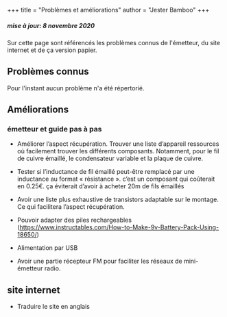 +++
title = "Problèmes et améliorations"
author = "Jester Bamboo"
+++
##### mise à jour: 8 novembre 2020

Sur cette page sont référencés les problèmes connus de l'émetteur, du site internet et de ça version papier.

## Problèmes connus

Pour l'instant aucun problème n'a été répertorié.

## Améliorations
### émetteur et guide pas à pas
- Améliorer l’aspect récupération. Trouver une liste d’appareil ressources où facilement trouver les différents composants. Notamment, pour le fil de cuivre émaillé, le condensateur variable et la plaque de cuivre.

- Tester si l’inductance de fil émaillé peut-être remplacé par une inductance au format « résistance ». c’est un composant qui coûterait en 0.25€. ça éviterait d’avoir à acheter 20m de fils émaillés

- Avoir une liste plus exhaustive de transistors adaptable sur le montage. Ce qui facilitera l’aspect récupération.

- Pouvoir adapter des piles rechargeables (https://www.instructables.com/How-to-Make-9v-Battery-Pack-Using-18650/)

- Alimentation par USB

- Avoir une partie récepteur FM pour faciliter les réseaux de mini-émetteur radio.

## site internet
- Traduire le site en anglais
